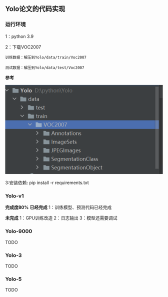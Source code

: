 ## Yolo论文的代码实现
### 运行环境 
1：python 3.9

2：下载VOC2007

    训练数据：解压到Yolo/data/train/Voc2007

    测试数据：解压到Yolo/data/test/Voc2007

**参考**

![](local_data\1.png)

3:安装依赖: pip install -r requirements.txt
### Yolo-v1
**完成度80%**
**已经完成**
1：训练模型、预测代码已经完成

**未完成**
1：GPU训练改造
2：日志输出
3：模型还需要调试

### Yolo-9000
TODO
### Yolo-3
TODO
### Yolo-5
TODO
